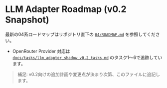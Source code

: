# LLM Adapter Roadmap (v0.2 Snapshot)

最新の04系ロードマップはリポジトリ直下の [`04/ROADMAP.md`](../../../04/ROADMAP.md) を参照してください。

- OpenRouter Provider 対応は [`docs/tasks/llm_adapter_shadow_v0.2_tasks.md`](../../tasks/llm_adapter_shadow_v0.2_tasks.md) のタスク1〜6で追跡しています。

> 補足: v0.2向けの追加計画や変更点が決まり次第、このファイルに追記します。
